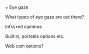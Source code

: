 = Eye gaze

What types of eye gaze are out there?

Infra red cameras

Built in, portable options etc.

Web cam options?
